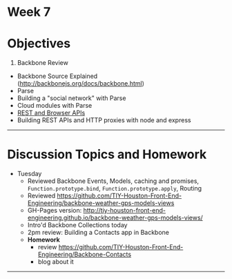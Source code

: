 # Week 7

# Objectives

1. Backbone Review
- Backbone Source Explained (http://backbonejs.org/docs/backbone.html)
- Parse
- Building a "social network" with Parse
- Cloud modules with Parse
- [REST and Browser APIs](./APIs.md)
- Building REST APIs and HTTP proxies with node and express

---

# Discussion Topics and Homework

- Tuesday
    + Reviewed Backbone Events, Models, caching and promises, `Function.prototype.bind`, `Function.prototype.apply`, Routing
    + Reviewed https://github.com/TIY-Houston-Front-End-Engineering/backbone-weather-gps-models-views
    + GH-Pages version: http://tiy-houston-front-end-engineering.github.io/backbone-weather-gps-models-views/
    + Intro'd Backbone Collections today
    + 2pm review: Building a Contacts app in Backbone
    + **Homework**
        * review https://github.com/TIY-Houston-Front-End-Engineering/Backbone-Contacts
        * blog about it

---